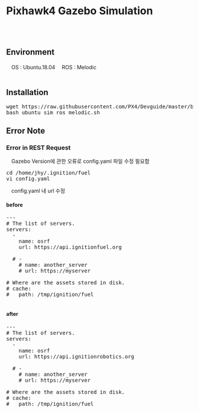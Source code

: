 # Pixhawk4 Gazebo Simulation
<br>
<br>

## Environment
　OS : Ubuntu.18.04
　ROS : Melodic
<br>
<br>
## Installation
<pre>
wget https://raw.githubusercontent.com/PX4/Devguide/master/build_scripts/ubuntu_sim_ros_melodic.sh
bash ubuntu_sim_ros_melodic.sh
</pre>
## Error Note
### Error in REST Request
　Gazebo Version에 관한 오류로 config.yaml 파일 수정 필요함
<pre>
cd /home/jhy/.ignition/fuel
vi config.yaml
</pre>
　config.yaml 내 url 수정
#### before
<pre>
---
# The list of servers.
servers:
  -
    name: osrf
    url: https://api.ignitionfuel.org

  # -
    # name: another_server
    # url: https://myserver

# Where are the assets stored in disk.
# cache:
#   path: /tmp/ignition/fuel

</pre>
#### after
<pre>
---
# The list of servers.
servers:
  -
    name: osrf
    url: https://api.ignitionrobotics.org

  # -
    # name: another_server
    # url: https://myserver

# Where are the assets stored in disk.
# cache:
#   path: /tmp/ignition/fuel

</pre>
